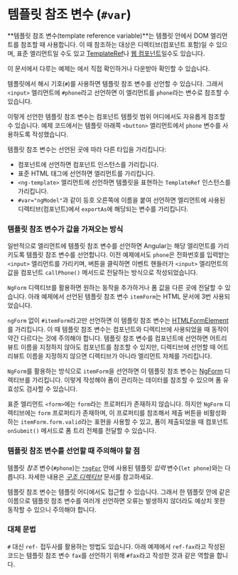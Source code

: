 <!--
# Template reference variables (`#var`)
-->
# 템플릿 참조 변수 (`#var`)

<!--
A **template reference variable** is often a reference to a DOM element within a template.
It can also refer to a directive (which contains a component), an element, [TemplateRef](api/core/TemplateRef), or a <a href="https://developer.mozilla.org/en-US/docs/Web/Web_Components" title="MDN: Web Components">web component</a>.

<div class="alert is-helpful">

See the <live-example></live-example> for a working example containing the code snippets in this guide.

</div>

Use the hash symbol (#) to declare a reference variable.
The following reference variable, `#phone`, declares a `phone` variable on an `<input>` element.

<code-example path="template-reference-variables/src/app/app.component.html" region="ref-var" header="src/app/app.component.html"></code-example>

You can refer to a template reference variable anywhere in the component's template.
Here, a `<button>` further down the template refers to the `phone` variable.

<code-example path="template-reference-variables/src/app/app.component.html" region="ref-phone" header="src/app/app.component.html"></code-example>

Angular assigns each template reference variable a value based on where you declare the variable:

* If you declare the variable on a component, the variable refers to the component instance.
* If you declare the variable on a standard HTML tag, the variable refers to the element.
* If you declare the variable on an `<ng-template>` element, the variable refers to a `TemplateRef` instance, which represents the template.
* If the variable specifies a name on the right-hand side, such as `#var="ngModel"`, the variable refers to the directive or component on the element with a matching `exportAs` name.
-->
**템플릿 참조 변수(template reference variable)**는 템플릿 안에서 DOM 엘리먼트를 참조할 때 사용합니다.
이 때 참조하는 대상은 디렉티브(컴포넌트 포함)일 수 있으며, 표준 엘리먼트일 수도 있고 [TemplateRef](api/core/TemplateRef)나 <a href="https://developer.mozilla.org/en-US/docs/Web/Web_Components" title="MDN: Web Components">웹 컴포넌트</a>일수도 있습니다.

<div class="alert is-helpful">

이 문서에서 다루는 예제는 <live-example></live-example>에서 직접 확인하거나 다운받아 확인할 수 있습니다.

</div>

템플릿에서 해시 기호(`#`)를 사용하면 템플릿 참조 변수를 선언할 수 있습니다.
그래서 `<input>` 엘리먼트에 `#phone`라고 선언하면 이 엘리먼트를 `phone`라는 변수로 참조할 수 있습니다.

<code-example path="template-reference-variables/src/app/app.component.html" region="ref-var" header="src/app/app.component.html"></code-example>

이렇게 선언한 템플릿 참조 변수는 컴포넌트 템플릿 범위 어디에서도 자유롭게 참조할 수 있습니다.
예제 코드에서는 템플릿 아래쪽 `<button>` 엘리먼트에서 `phone` 변수를 사용하도록 작성했습니다.

<code-example path="template-reference-variables/src/app/app.component.html" region="ref-phone" header="src/app/app.component.html"></code-example>


템플릿 참조 변수는 선언된 곳에 따라 다른 타입을 가리킵니다:

* 컴포넌트에 선언하면 컴포넌트 인스턴스를 가리킵니다.
* 표준 HTML 태그에 선언하면 엘리먼트를 가리킵니다.
* `<ng-template>` 엘리먼트에 선언하면 템플릿을 표현하는 `TemplateRef` 인스턴스를 가리킵니다.
* `#var="ngModel"`과 같이 등호 오른쪽에 이름을 붙여 선언하면 엘리먼트에 사용된 디렉티브(컴포넌트)에서 `exportAs`에 해당되는 변수를 가리킵니다.


<!--
<h3 class="no-toc">How a reference variable gets its value</h3>

In most cases, Angular sets the reference variable's value to the element on which it is declared.
In the previous example, `phone` refers to the phone number `<input>`.
The button's click handler passes the `<input>` value to the component's `callPhone()` method.

The `NgForm` directive can change that behavior and set the value to something else. In the following example, the template reference variable, `itemForm`, appears three times separated
by HTML.

<code-example path="template-reference-variables/src/app/app.component.html" region="ngForm" header="src/app/hero-form.component.html"></code-example>

The reference value of `itemForm`, without the `ngForm` attribute value, would be
the [HTMLFormElement](https://developer.mozilla.org/en-US/docs/Web/API/HTMLFormElement).
There is, however, a difference between a `Component` and a `Directive` in that a `Component`
will be referenced without specifying the attribute value, and a `Directive` will not
change the implicit reference (that is, the element).



However, with `NgForm`, `itemForm` is a reference to the [NgForm](api/forms/NgForm "API: NgForm")
directive with the ability to track the value and validity of every control in the form.

The native `<form>` element doesn't have a `form` property, but the `NgForm` directive does, which allows disabling the submit button
if the `itemForm.form.valid` is invalid and passing the entire form control tree
to the parent component's `onSubmit()` method.
-->
<h3 class="no-toc">템플릿 참조 변수가 값을 가져오는 방식</h3>

일반적으로 엘리먼트에 템플릿 참조 변수를 선언하면 Angular는 해당 엘리먼트를 가리키도록 템플릿 참조 변수를 선언합니다.
이전 예제에서도 `phone`은 전화번호를 입력받는 `<input>` 엘리먼트를 가리키며, 버튼을 클릭하면 이벤트 핸들러가 `<input>` 엘리먼트의 값을 컴포넌트 `callPhone()` 메서드로 전달하는 방식으로 작성되었습니다.

`NgForm` 디렉티브를 활용하면 원하는 동작을 추가하거나 폼 값을 다른 곳에 전달할 수 있습니다.
아래 예제에서 선언된 템플릿 참조 변수 `itemForm`는 HTML 문서에 3번 사용되었습니다.

<code-example path="template-reference-variables/src/app/app.component.html" region="ngForm" header="src/app/hero-form.component.html"></code-example>

`ngForm` 없이 `#itemForm`라고만 선언하면 이 템플릿 참조 변수는 [HTMLFormElement](https://developer.mozilla.org/en-US/docs/Web/API/HTMLFormElement)를 가리킵니다.
이 때 템플릿 참조 변수는 컴포넌트와 디렉티브에 사용되었을 때 동작이 약간 다르다는 것에 주의해야 합니다.
템플릿 참조 변수를 컴포넌트에 선언하면 어트리뷰트 이름을 지정하지 않아도 컴포넌트를 참조할 수 있지만, 디렉티브에 선언할 때 어트리뷰트 이름을 지정하지 않으면 디렉티브가 아니라 엘리먼트 자체를 가리킵니다.

`NgForm`를 활용하는 방식으로 `itemForm`을 선언하면 이 템플릿 참조 변수는 [NgForm](api/forms/NgForm "API: NgForm") 디렉티브를 가리킵니다.
이렇게 작성해야 폼이 관리하는 데이터를 참조할 수 있으며 폼 유효성도 검사할 수 있습니다.

표준 엘리먼트 `<form>`에는 `form`라는 프로퍼티가 존재하지 않습니다.
하지만 `NgForm` 디렉티브에는 `form` 프로퍼티가 존재하며, 이 프로퍼티를 참조해서 제출 버튼을 비활성화하는 `itemForm.form.valid`라는 표현을 사용할 수 있고, 폼이 제출되었을 때 컴포넌트 `onSubmit()` 메서드로 폼 트리 전체를 전달할 수 있습니다.


<!--
<h3 class="no-toc">Template reference variable considerations</h3>

A template _reference_ variable (`#phone`) is not the same as a template _input_ variable (`let phone`) such as in an [`*ngFor`](guide/built-in-directives#template-input-variable).
See [_Structural directives_](guide/structural-directives#template-input-variable) for more information.

The scope of a reference variable is the entire template. So, don't define the same variable name more than once in the same template as the runtime value will be unpredictable.
-->
<h3 class="no-toc">템플릿 참조 변수를 선언할 때 주의해야 할 점</h3>

템플릿 _참조_ 변수(`#phone`)는 [`*ngFor`](guide/built-in-directives#template-input-variable) 안에 사용된 템플릿 _입력_ 변수(`let phone`)와는 다릅니다.
자세한 내용은 [_구조 디렉티브_](guide/structural-directives#template-input-variable) 문서를 참고하세요.

템플릿 참조 변수는 템플릿 어디에서도 접근할 수 있습니다.
그래서 한 템플릿 안에 같은 이름으로 템플릿 참조 변수를 여러개 선언하면 오류는 발생하지 않더라도 예상치 못한 동작할 수 있으니 주의해야 합니다.


<!--
### Alternative syntax
-->
### 대체 문법

<!--
You can use the `ref-` prefix alternative to `#`.
This example declares the `fax` variable as `ref-fax` instead of `#fax`.
-->
`#` 대신 `ref-` 접두사를 활용하는 방법도 있습니다.
아래 예제에서 `ref-fax`라고 작성된 코드는 템플릿 참조 변수 `fax`를 선언하기 위해 `#fax`라고 작성한 것과 같은 역할을 합니다.


<code-example path="template-reference-variables/src/app/app.component.html" region="ref-fax" header="src/app/app.component.html"></code-example>

